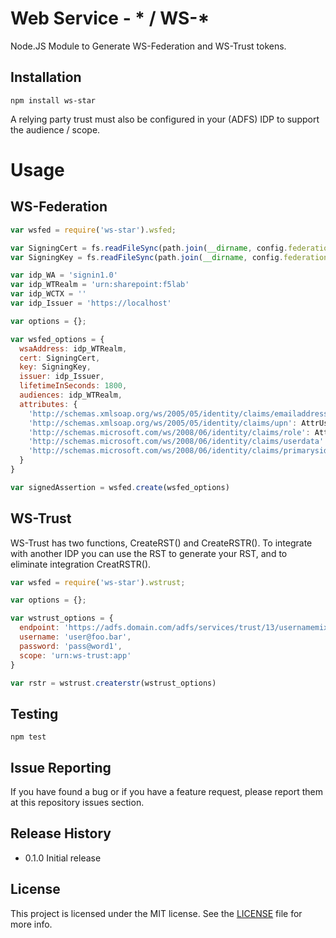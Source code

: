 # Web Service - * / WS-*

Node.JS Module to Generate WS-Federation and WS-Trust tokens.

## Installation
```
npm install ws-star
```

A relying party trust must also be configured in your (ADFS) IDP to support the audience / scope.

# Usage

## WS-Federation
```js
var wsfed = require('ws-star').wsfed;

var SigningCert = fs.readFileSync(path.join(__dirname, config.federation.certs.tokensigningcert));
var SigningKey = fs.readFileSync(path.join(__dirname, config.federation.certs.tokensigningkey));

var idp_WA = 'signin1.0'
var idp_WTRealm = 'urn:sharepoint:f5lab'
var idp_WCTX = ''
var idp_Issuer = 'https://localhost'

var options = {};

var wsfed_options = {
  wsaAddress: idp_WTRealm,
  cert: SigningCert,
  key: SigningKey,
  issuer: idp_Issuer,
  lifetimeInSeconds: 1800,
  audiences: idp_WTRealm,
  attributes: {
    'http://schemas.xmlsoap.org/ws/2005/05/identity/claims/emailaddress': AttrUserName,
    'http://schemas.xmlsoap.org/ws/2005/05/identity/claims/upn': AttrUserPrincipal,
    'http://schemas.microsoft.com/ws/2008/06/identity/claims/role': AttrUserRole,
    'http://schemas.microsoft.com/ws/2008/06/identity/claims/userdata': AttrDisplayname,
    'http://schemas.microsoft.com/ws/2008/06/identity/claims/primarysid': AttrUserSID
  }
}

var signedAssertion = wsfed.create(wsfed_options)
```

## WS-Trust

WS-Trust has two functions, CreateRST() and CreateRSTR().  To integrate with another IDP you can use the RST to generate your RST, and to eliminate integration CreatRSTR().

```js
var wsfed = require('ws-star').wstrust;

var options = {};

var wstrust_options = {
  endpoint: 'https://adfs.domain.com/adfs/services/trust/13/usernamemixed',
  username: 'user@foo.bar',
  password: 'pass@word1',
  scope: 'urn:ws-trust:app'
}

var rstr = wstrust.createrstr(wstrust_options)
```

## Testing

```
npm test
```

## Issue Reporting

If you have found a bug or if you have a feature request, please report them at this repository issues section.

## Release History

* 0.1.0 Initial release

## License

This project is licensed under the MIT license. See the [LICENSE](LICENSE) file for more info.

